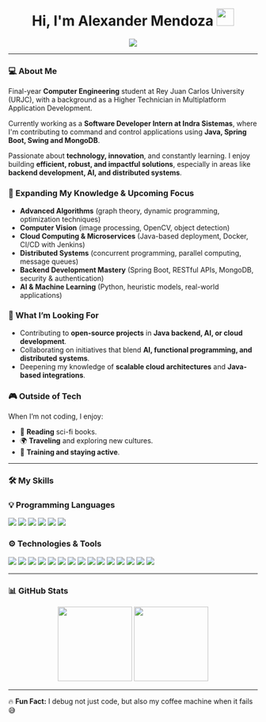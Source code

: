 <h1 align="center">Hi, I'm Alexander Mendoza <img src="https://media.giphy.com/media/hvRJCLFzcasrR4ia7z/giphy.gif" width="35"></h1>

<p align="center">
  <a href="https://github.com/DenverCoder1/readme-typing-svg">
    <img src="https://readme-typing-svg.herokuapp.com?font=Time+New+Roman&color=%2339FF14&size=25&center=true&vCenter=true&width=600&height=100&lines=Computer+Engineering+Student;Passionate+about+Technology+and+Innovation;Always+Learning+New+Things">
  </a>
</p>

---

### 💻 About Me  
Final-year **Computer Engineering** student at Rey Juan Carlos University (URJC), with a background as a Higher Technician in Multiplatform Application Development.

Currently working as a **Software Developer Intern at Indra Sistemas**, where I'm contributing to command and control applications using **Java, Spring Boot, Swing and MongoDB**.

Passionate about **technology, innovation**, and constantly learning. I enjoy building **efficient, robust, and impactful solutions**, especially in areas like **backend development, AI, and distributed systems**.

### 🌱 Expanding My Knowledge & Upcoming Focus

- **Advanced Algorithms** (graph theory, dynamic programming, optimization techniques)  
- **Computer Vision** (image processing, OpenCV, object detection)  
- **Cloud Computing & Microservices** (Java-based deployment, Docker, CI/CD with Jenkins)  
- **Distributed Systems** (concurrent programming, parallel computing, message queues)  
- **Backend Development Mastery** (Spring Boot, RESTful APIs, MongoDB, security & authentication)  
- **AI & Machine Learning** (Python, heuristic models, real-world applications)

### 🚀 What I’m Looking For

- Contributing to **open-source projects** in **Java backend, AI, or cloud development**.
- Collaborating on initiatives that blend **AI, functional programming, and distributed systems**.
- Deepening my knowledge of **scalable cloud architectures** and **Java-based integrations**.

### 🎮 Outside of Tech

When I’m not coding, I enjoy:

- 📖 **Reading** sci-fi books.  
- 🌍 **Traveling** and exploring new cultures.  
- 💪 **Training and staying active**.  

---

### 🛠 My Skills  

### 💡 Programming Languages  
<span>  
  <img src="https://img.shields.io/badge/java-%23ED8B00.svg?style=for-the-badge&logo=openjdk&logoColor=white">
  <img src="https://img.shields.io/badge/python-3670A0?style=for-the-badge&logo=python&logoColor=ffdd54">
  <img src="https://img.shields.io/badge/C-00599C?style=for-the-badge&logo=c&logoColor=white">
  <img src="https://img.shields.io/badge/Haskell-5e5086?style=for-the-badge&logo=haskell&logoColor=white">
  <img src="https://img.shields.io/badge/-Arduino-00979D?style=for-the-badge&logo=Arduino&logoColor=white">
  <img src="https://img.shields.io/badge/r-%23276DC3.svg?style=for-the-badge&logo=r&logoColor=white">
</span>

### ⚙️ Technologies & Tools  
<span>  
  <img src="https://img.shields.io/badge/spring-%236DB33F.svg?style=for-the-badge&logo=spring&logoColor=white">
  <img src="https://img.shields.io/badge/Git-F05032?style=for-the-badge&logo=git&logoColor=white">
  <img src="https://img.shields.io/badge/jenkins-%232C5263.svg?style=for-the-badge&logo=jenkins&logoColor=white">
  <img src="https://img.shields.io/badge/MongoDB-%2347A248.svg?style=for-the-badge&logo=mongodb&logoColor=white">
  <img src="https://img.shields.io/badge/postgres-%23316192.svg?style=for-the-badge&logo=postgresql&logoColor=white">
  <img src="https://img.shields.io/badge/IntelliJIDEA-000000.svg?style=for-the-badge&logo=intellij-idea&logoColor=white">
  <img src="https://img.shields.io/badge/docker-%230db7ed.svg?style=for-the-badge&logo=docker&logoColor=white">
  <img src="https://img.shields.io/badge/Rabbitmq-FF6600?style=for-the-badge&logo=rabbitmq&logoColor=white">
  <img src="https://img.shields.io/badge/mysql-4479A1.svg?style=for-the-badge&logo=mysql&logoColor=white">
  <img src="https://img.shields.io/badge/sqlite-%2307405e.svg?style=for-the-badge&logo=sqlite&logoColor=white">
  <img src="https://img.shields.io/badge/cuda-000000.svg?style=for-the-badge&logo=nVIDIA&logoColor=green">
  <img src="https://img.shields.io/badge/Eclipse-FE7A16.svg?style=for-the-badge&logo=Eclipse&logoColor=white">
  <img src="https://img.shields.io/badge/android%20studio-346ac1?style=for-the-badge&logo=android%20studio&logoColor=white">
  <img src="https://img.shields.io/badge/Visual%20Studio%20Code-0078d7.svg?style=for-the-badge&logo=visual-studio-code&logoColor=white">
  <img src="https://img.shields.io/badge/Microsoft_Office-D83B01?style=for-the-badge&logo=microsoft-office&logoColor=white">
</span>

---

### 📊 GitHub Stats  

<p align="center">
  <img height="150" src="https://github-readme-stats.vercel.app/api?username=AlexanderMenMen&theme=dark&show_icons=true&include_all_commits=true&bg_color=0D1117&title_color=39FF14&text_color=ffffff" />
  <img height="150" src="https://github-readme-stats.vercel.app/api/top-langs/?username=AlexanderMenMen&layout=compact&theme=dark&hide_border=true&bg_color=0D1117&title_color=39FF14&text_color=ffffff" />
</p>



---

🔥 **Fun Fact:** I debug not just code, but also my coffee machine when it fails 😅
 
